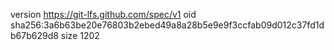 version https://git-lfs.github.com/spec/v1
oid sha256:3a6b63be20e76803b2ebed49a8a28b5e9e9f3ccfab09d012c37fd1db67b629d8
size 1202
